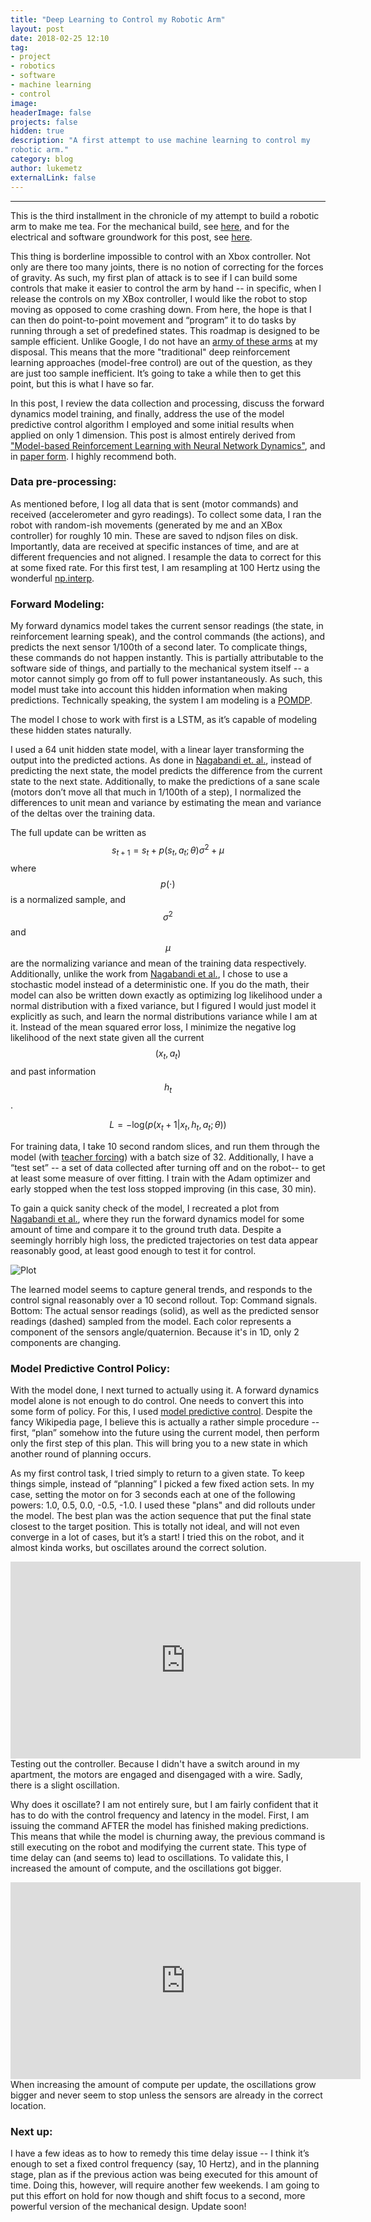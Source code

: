 ```yaml
---
title: "Deep Learning to Control my Robotic Arm"
layout: post
date: 2018-02-25 12:10
tag:
- project
- robotics
- software
- machine learning
- control
image:
headerImage: false
projects: false
hidden: true
description: "A first attempt to use machine learning to control my
robotic arm."
category: blog
author: lukemetz
externalLink: false
---
```

---


This is the third installment in the chronicle of my attempt to build a robotic arm to make me tea. For the mechanical build, see [here](/project-log-matcha-making-robot-arm), and for the electrical and software groundwork for this post, see [here](project-log-electronics).

This thing is borderline impossible to control with an Xbox controller. Not only are there too many joints, there is no notion of correcting for the forces of gravity. As such, my first plan of attack is to see if I can build some controls that make it easier to control the arm by hand -- in specific, when I release the controls on my XBox controller, I would like the robot to stop moving as opposed to come crashing down. From here, the hope is that I can then do point-to-point movement and “program” it to do tasks by running through a set of predefined states. This roadmap is designed to be sample efficient. Unlike Google, I do not have an [army of these arms](https://research.googleblog.com/2016/03/deep-learning-for-robots-learning-from.html) at my disposal. This means that  the more "traditional" deep reinforcement learning approaches (model-free control) are out of the question, as  they are just too sample inefficient. It’s going to take a while then to get this point, but this is what I have so far.

In this post, I review the data collection and processing, discuss the forward dynamics model training, and finally, address the use of the model predictive control algorithm I employed and some initial results when applied on only 1 dimension. This post is almost entirely derived from ["Model-based Reinforcement Learning with Neural Network Dynamics"](http://bair.berkeley.edu/blog/2017/11/30/model-based-rl/), and in [paper form](https://arxiv.org/abs/1708.02596). I highly recommend both.

### Data pre-processing:
As mentioned before, I log all data that is sent (motor commands) and received  (accelerometer and gyro readings). To collect some data, I ran the robot with random-ish movements (generated by me and an XBox controller) for roughly 10 min. These are saved to ndjson files on disk. Importantly, data are received at specific instances of time, and are at different frequencies and not aligned. I resample the data to correct for this at some fixed rate. For this first test, I am resampling at 100 Hertz using the wonderful [np.interp](https://docs.scipy.org/doc/numpy-1.13.0/reference/generated/numpy.interp.html).

### Forward Modeling:
My forward dynamics model takes the current sensor readings (the state, in reinforcement learning speak), and the control commands (the actions), and predicts the next sensor 1/100th of a second later. To complicate things, these commands do not happen instantly. This is partially attributable to the software side of things, and partially to the mechanical system itself -- a motor cannot simply go from off to full power instantaneously. As such, this model must take into account this hidden information when making predictions. Technically speaking, the system I am modeling is a [POMDP](https://en.wikipedia.org/wiki/Partially_observable_Markov_decision_process).

The model I chose to work with first is a LSTM, as it’s capable of modeling these hidden states naturally.

I used a 64 unit hidden state model, with a linear layer transforming the output into the predicted actions. As done in [Nagabandi et. al.](https://arxiv.org/abs/1708.02596), instead of predicting the next state, the model predicts the difference from the current state to the next state. Additionally, to make the predictions of a sane scale (motors don’t move all that much in 1/100th of a step), I normalized the differences to unit mean and variance by estimating the mean and variance of the deltas over the training data.

The full update can be written as $$s_{t+1} = s_t + p(s_t, a_t; \theta) \sigma^2 + \mu$$ where $$p(\cdot)$$ is a normalized sample, and $$\sigma^2$$ and $$\mu$$ are the normalizing variance and mean of the training data respectively. Additionally, unlike the work from [Nagabandi et al.](https://arxiv.org/abs/1708.02596), I chose to use a stochastic model instead of a deterministic one. If you do the math, their model can also be written down exactly as optimizing log likelihood under a normal distribution with a fixed variance, but I figured I would just model it explicitly as such, and learn the normal distributions variance while I am at it.
Instead of the mean squared error loss, I minimize the negative log likelihood of the next state given all the current $$(x_t, a_t)$$ and past information $$h_t$$.

$$L = -\text{log}(p(x_t+1 | x_t, h_t, a_t; \theta))$$

For training data, I take 10 second random slices, and run them through the model (with [teacher forcing](https://machinelearningmastery.com/teacher-forcing-for-recurrent-neural-networks/)) with a batch size of 32. Additionally, I have a “test set” -- a set of data collected after turning off and on the robot-- to get at least some measure of over fitting. I train with the Adam optimizer and early stopped when the test loss stopped improving (in this case, 30 min).

To gain a quick sanity check of the model, I recreated a plot from [Nagabandi et al.](https://arxiv.org/abs/1708.02596), where they run the forward dynamics model for some amount of time and compare it to the ground truth data. Despite a seemingly horribly high loss, the predicted trajectories on test data appear reasonably good, at least good enough to test it for control.

![Plot](/assets/images/blog3/plot.png)
<figcaption class="caption">The learned model seems to capture general trends, and responds to the control signal reasonably over a 10 second rollout. Top: Command signals. Bottom: The actual sensor readings (solid), as well as the predicted sensor readings (dashed) sampled from the model.
Each color represents a component of the sensors angle/quaternion. Because it's in 1D, only 2 components are changing.
 </figcaption>


### Model Predictive Control Policy:
With the model done, I next turned to actually using it. A forward dynamics model alone is not enough to do control. One needs to convert this into some form of policy. For this, I used [model predictive control](https://en.wikipedia.org/wiki/Model_predictive_control). Despite the fancy Wikipedia page, I believe this is actually a rather simple procedure -- first, “plan” somehow into the future using the current model, then perform only the first step of this plan. This will bring you to a new state in which another round of planning occurs.

As my first control task, I tried simply to return to a given state. To keep things simple, instead of “planning” I picked a few fixed action sets. In my case, setting the motor on for 3 seconds each at one of the following powers: 1.0, 0.5, 0.0, -0.5, -1.0. I used these "plans" and did rollouts under the model. The best plan was the action sequence that put the final state closest to the target position. This is totally not ideal, and will not even converge in a lot of cases, but it’s a start! I tried this on the robot, and it almost kinda works, but oscillates around the correct solution.

<iframe width="560" height="315" src="https://www.youtube.com/embed/DMk6j4W8jpg" frameborder="0" allow="autoplay; encrypted-media" allowfullscreen></iframe>

<figcaption class="caption">Testing out the controller. Because I didn't have a switch around in my apartment, the motors are engaged and disengaged with a wire. Sadly, there is a slight oscillation. </figcaption>


Why does it oscillate? I am not entirely sure, but I am fairly confident that it has to do with the control frequency and latency in the model. First, I am issuing the command AFTER the model has finished making predictions. This means that while the model is churning away, the previous command is still executing on the robot and modifying the current state. This type of time delay can (and seems to) lead to oscillations. To validate this, I increased the amount of compute, and the oscillations got bigger.


<iframe width="560" height="315" src="https://www.youtube.com/embed/dWsH1znXzy8" frameborder="0" allow="autoplay; encrypted-media" allowfullscreen></iframe>

<figcaption class="caption">When increasing the amount of compute per update, the oscillations grow bigger and never seem to stop unless the sensors are already in the correct location. </figcaption>


### Next up:
I have a few ideas as to how to remedy this time delay issue -- I think it’s enough to set a fixed control frequency (say, 10 Hertz), and in the planning stage, plan as if the previous action was being executed for this amount of time. Doing this, however, will require another few weekends. I am going to put this effort on hold for now though and shift focus to a second, more powerful version of the mechanical design. Update soon!
